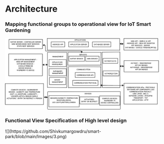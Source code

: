 <h1>Architecture</h1>

<h3>Mapping functional groups to operational view for IoT Smart Gardening</h3>

![](https://github.com/Shivkumargowdru/smart-park/blob/main/Images/1.png)


<h3>Functional View Specification of High level design</h3>
![](https://github.com/Shivkumargowdru/smart-park/blob/main/Images/3.png)

